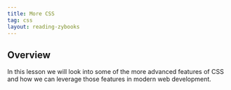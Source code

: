 ```yaml
---
title: More CSS
tag: css
layout: reading-zybooks
---
```


## Overview

In this lesson we will look into some of the more advanced features of CSS and how we can leverage
those features in modern web development.